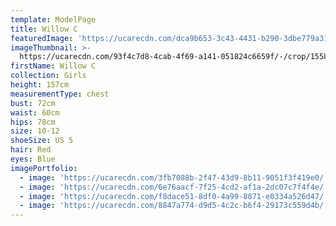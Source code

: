```yaml
---
template: ModelPage
title: Willow C
featuredImage: 'https://ucarecdn.com/dca9b653-3c43-4431-b290-3dbe779a31a7/'
imageThumbnail: >-
  https://ucarecdn.com/93f4c7d8-4cab-4f69-a141-051824c6659f/-/crop/1558x2105/74,169/-/preview/
firstName: Willow C
collection: Girls
height: 157cm
measurementType: chest
bust: 72cm
waist: 60cm
hips: 78cm
size: 10-12
shoeSize: US 5
hair: Red
eyes: Blue
imagePortfolio:
  - image: 'https://ucarecdn.com/3fb7088b-2f47-43d9-8b11-9051f3f419e0/'
  - image: 'https://ucarecdn.com/6e76aacf-7f25-4cd2-af1a-2dc07c7f4f4e/'
  - image: 'https://ucarecdn.com/f8dace51-8df0-4a99-8871-e0334a526d47/'
  - image: 'https://ucarecdn.com/8847a774-d9d5-4c2c-b6f4-29173c559d4b/'
---
```


